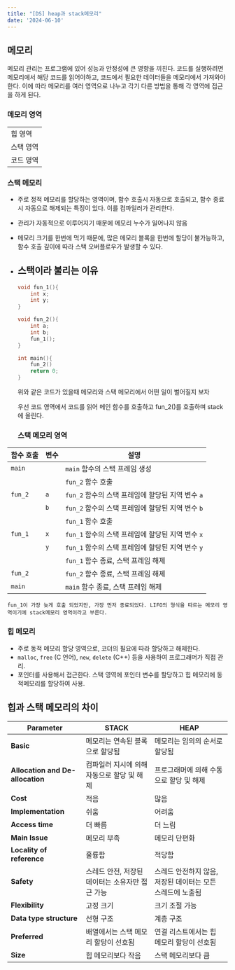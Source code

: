 ```yaml
---
title: "[DS] heap과 stack메모리"
date: '2024-06-10'
---
```

## 메모리
메모리 관리는 프로그램에 있어 성능과 안정성에 큰 영향을 끼친다. 코드를 실행하려면 메모리에서 해당 코드를 읽어야하고, 코드에서 필요한 데이터들을 메모리에서 가져와야한다. 이에 따라 메모리를 여러 영역으로 나누고 각기 다른 방법을 통해 각 영역에 접근을 하게 된다.

### 메모리 영역

|         |
|-----------------|
| 힙 영역         |
| 스택 영역       |
| 코드 영역       |

### 스택 메모리

- 주로 정적 메모리를 할당하는 영역이며, 함수 호출시 자동으로 호출되고, 함수 종료시 자동으로 해제되는 특징이 있다. 이를 컴파일러가 관리한다.
- 관리가 자동적으로 이루어지기 때문에 메모리 누수가 일어나지 않음
- 메모리 크기를 한번에 먹기 때문에, 많은 메모리 블록을 한번에 할당이 불가능하고, 함수 호출 깊이에 따라 스택 오버플로우가 발생할 수 있다.

- __스택이라 불리는 이유__
	- 
	```cpp
	void fun_1(){
		int x;
		int y;
	}

	void fun_2(){
		int a;
		int b;
		fun_1();
	}

	int main(){
		fun_2()
		return 0;
	}
	```
	위와 같은 코드가 있을때 메모리와 스택 메모리에서 어떤 일이 벌어질지 보자

	우선 코드 영역에서 코드를 읽어 메인 함수를 호출하고 fun_2()를 호출하며 stack에 올린다.
	
	### 스택 메모리 영역

| **함수 호출** | **변수** | **설명**                |
|---------------|----------|-------------------------|
| `main`        |          | `main` 함수의 스택 프레임 생성 |
|               |          | `fun_2` 함수 호출        |
| `fun_2`       | `a`      | `fun_2` 함수의 스택 프레임에 할당된 지역 변수 `a` |
|               | `b`      | `fun_2` 함수의 스택 프레임에 할당된 지역 변수 `b` |
|               |          | `fun_1` 함수 호출        |
| `fun_1`       | `x`      | `fun_1` 함수의 스택 프레임에 할당된 지역 변수 `x` |
|               | `y`      | `fun_1` 함수의 스택 프레임에 할당된 지역 변수 `y` |
|               |          | `fun_1` 함수 종료, 스택 프레임 해제 |
| `fun_2`       |          | `fun_2` 함수 종료, 스택 프레임 해제 |
| `main`        |          | `main` 함수 종료, 스택 프레임 해제 |

	fun_1이 가장 늦게 호출 되었지만, 가장 먼저 종료되었다. LIFO의 형식을 따르는 메모리 영역이기에 stack메모리 영역이라고 부른다.

### 힙 메모리
- 주로 동적 메모리 할당 영역으로, 코더의 필요에 따라 할당하고 해제한다.
- `malloc`, `free` (C 언어), `new`, `delete` (C++) 등을 사용하여 프로그래머가 직접 관리.
- 포인터를 사용해서 접근한다. 스택 영역에 포인터 변수를 할당하고 힙 메모리에 동적메모리를 할당하여 사용.

## 힙과 스택 메모리의 차이


| **Parameter**               | **STACK**                                                   | **HEAP**                                               |
|-----------------------------|-------------------------------------------------------------|--------------------------------------------------------|
| **Basic**                   | 메모리는 연속된 블록으로 할당됨                                 | 메모리는 임의의 순서로 할당됨                                  |
| **Allocation and De-allocation** | 컴파일러 지시에 의해 자동으로 할당 및 해제                        | 프로그래머에 의해 수동으로 할당 및 해제                           |
| **Cost**                    | 적음                                                        | 많음                                                   |
| **Implementation**          | 쉬움                                                        | 어려움                                                 |
| **Access time**             | 더 빠름                                                      | 더 느림                                                 |
| **Main Issue**              | 메모리 부족                                                  | 메모리 단편화                                            |
| **Locality of reference**   | 훌륭함                                                      | 적당함                                                  |
| **Safety**                  | 스레드 안전, 저장된 데이터는 소유자만 접근 가능                    | 스레드 안전하지 않음, 저장된 데이터는 모든 스레드에 노출됨               |
| **Flexibility**             | 고정 크기                                                    | 크기 조절 가능                                            |
| **Data type structure**     | 선형 구조                                                    | 계층 구조                                                |
| **Preferred**               | 배열에서는 스택 메모리 할당이 선호됨                              | 연결 리스트에서는 힙 메모리 할당이 선호됨                        |
| **Size**                    | 힙 메모리보다 작음                                             | 스택 메모리보다 큼                                          |

